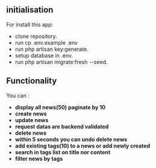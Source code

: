 

## initialisation

For install this app: 

- clone repository.
- run cp .env.example .env
- run php artisan key:generate.
- setup database in .env.
- run php artisan migrate:fresh --seed.

## Functionality

You can : 

- **display all news(50) paginate by 10**
- **create news**
- **update news**
- **request datas are backend validated**
- **delete news**
- **within 5 seconds you can undo delete news**
- **add existing tags(10) to a news or add newly created**
- **search in tags list on title nor content**
- **filter news by tags**
